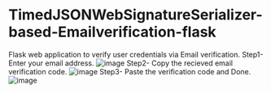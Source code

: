 # TimedJSONWebSignatureSerializer-based-Emailverification-flask
Flask web application to verify user credentials via Email verification.
Step1- Enter your email address.
![image](https://user-images.githubusercontent.com/45122170/127966928-6458fa06-d205-48a7-b71f-6dd1f512b7d2.png)
Step2- Copy the recieved email verification code.
![image](https://user-images.githubusercontent.com/45122170/127967362-3f55b8eb-966e-41ae-be2b-fa8ac9e5bdb4.png)
Step3- Paste the verification code and Done.
![image](https://user-images.githubusercontent.com/45122170/127967545-87eaaf8e-19a0-4742-b112-fd909469d02c.png)

